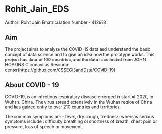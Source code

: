 # Rohit_Jain_EDS

Author: Rohit Jain
Ematriculation Number - 412978

## Aim 

The project aims to analyse the COVID-19 data and understand the basic concept of data science and to give an idea how the prototype works. 
This project has data of 100 countries, and the data is collected from JOHN HOPKINS Coronavirus Resource center(https://github.com/CSSEGISandData/COVID-19)

## About COVID - 19

COVID-19, is an infectious respiratory disease emerged in start of 2020, in Wuhan, China. 
The virus spread extensively in the Wuhan region of China and has gained entry to over 210 countries and territories.

The common symptoms are - fever, dry cough, tiredness; whereas serious symptoms include : difficulty breathing or shortness of breath, chest pain or pressure,
loss of speech or movement.

